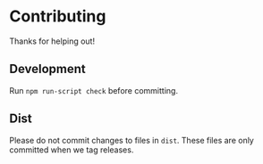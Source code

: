 Contributing
============

Thanks for helping out!

## Development
Run `npm run-script check` before committing.

## Dist

Please do not commit changes to files in `dist`.
These files are only committed when we tag releases.
